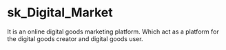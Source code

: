 # sk_Digital_Market
It is an online digital goods marketing platform. Which act as a platform for the digital goods creator and digital goods user. 
